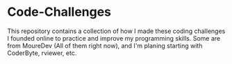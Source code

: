 # Code-Challenges

This repository contains a collection of how I made these coding challenges I founded online to practice and improve my programming skills. Some are from MoureDev (All of them right now), and I'm planing starting with CoderByte, rviewer, etc.